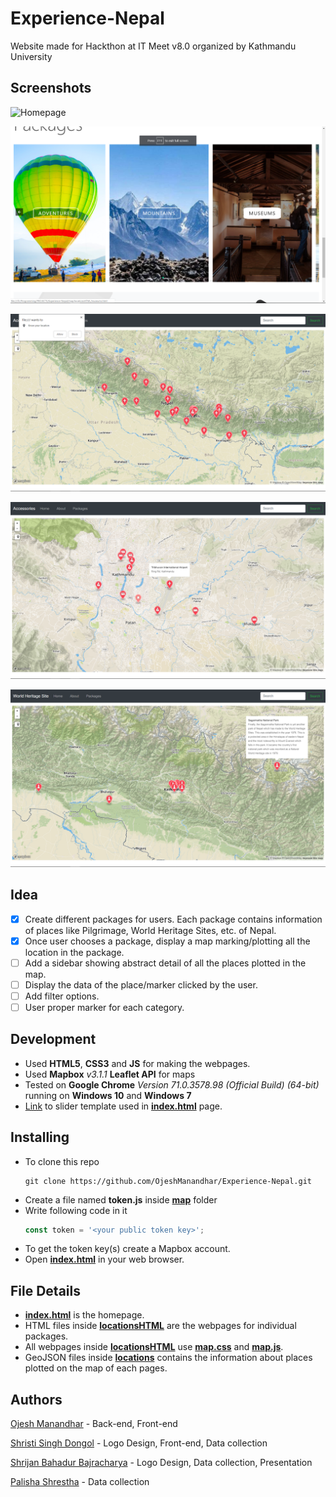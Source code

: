 # Experience-Nepal
Website made for Hackthon at IT Meet v8.0 organized by Kathmandu University

## Screenshots
![Homepage](/screenshots/index.png)

![Homepage](/screenshots/swiper.png)

![Asking GPS permission](/screenshots/gps.png)

![Accessories nearby](/screenshots/airports.png)

![Accessories across Nepal](/screenshots/heritage.png)

## Idea
- [X] Create different packages for users. Each package contains information of places like Pilgrimage, World Heritage Sites, etc. of Nepal.
- [X] Once user chooses a package, display a map marking/plotting all the location in the package.
- [ ] Add a sidebar showing abstract detail of all the places plotted in the map.
- [ ] Display the data of the place/marker clicked by the user.
- [ ] Add filter options.
- [ ] User proper marker for each category.

## Development
- Used **HTML5**, **CSS3** and **JS** for making the webpages.
- Used **Mapbox** *v3.1.1* **Leaflet API** for maps
- Tested on **Google Chrome** *Version 71.0.3578.98 (Official Build) (64-bit)* running on **Windows 10** and **Windows 7**
- [Link](https://colorlib.com/wp/template/photon/) to slider template used in **[index.html](index.html)** page.

## Installing
- To clone this repo
  ```shell
  git clone https://github.com/OjeshManandhar/Experience-Nepal.git
  ```
- Create a file named **token.js** inside **[map](map)** folder
- Write following code in it
  ```js
  const token = '<your public token key>';
  ```
- To get the token key(s) create a Mapbox account.
- Open **[index.html](index.html)** in your web browser.

## File Details
- **[index.html](index.html)** is the homepage.
- HTML files inside **[locationsHTML](map/locationsHTML)** are the webpages for individual packages.
- All webpages inside **[locationsHTML](map/locationsHTML)** use **[map.css](map/map.css)** and **[map.js](map/map.js)**.
- GeoJSON files inside **[locations](map/locations)** contains the information about places plotted on the map of each pages.

## Authors
[Ojesh Manandhar](https://github.com/OjeshManandhar) - Back-end, Front-end

[Shristi Singh Dongol](https://github.com/shrisingdon) - Logo Design, Front-end, Data collection

[Shrijan Bahadur Bajracharya](https://github.com/ShriBuzz) - Logo Design, Data collection, Presentation

[Palisha Shrestha](https://github.com/palishashrestha) - Data collection
